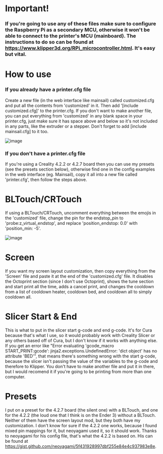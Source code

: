 # Important!
### If you're going to use any of these files make sure to configure the Raspberry Pi as a secondary MCU, otherwise it won't be able to connect to the printer's MCU (mainboard). The instructions to do so can be found at https://www.klipper3d.org/RPi_microcontroller.html. It's easy but vital.
# How to use
### If you already have a printer.cfg file
Create a new file (in the web interface like mainsail) called customized.cfg and put all the contents from 'customized' in it. Then add '[include customized.cfg]' to the printer.cfg. If you don't want to make another file, you can put everything from 'customized' in any blank space in your printer.cfg, just make sure it has space above and below so it's not included in any parts, like the extruder or a stepper. Don't forget to add [include mainsail.cfg] to it too.

![image](https://github.com/Pigensworth/Ender-3-or-3-pro-Klipper-printer.cfg/assets/136399546/49a9e94d-1046-4306-ae53-e3960f0ec464)

### If you don't have a printer.cfg file
If you're using a Creality 4.2.2 or 4.2.7 board then you can use my presets (see the presets section below), otherwise find one in the config examples in the web interface (eg. Mainsail), copy it all into a new file called 'printer.cfg', then follow the steps above.

# BLTouch/CRTouch
If using a BLTouch/CRTouch, uncomment everything between the emojis in the 'customized' file, change the pin for the endstop_pin to 'probe:z_virtual_endstop', and replace 'position_endstop: 0.0' with 'position_min: -5'.

![image](https://github.com/Pigensworth/Ender-3-or-3-pro-Klipper-printer.cfg/assets/136399546/16c26fe0-550d-4519-a990-4565728e6357)

# Screen
If you want my screen layout customization, then copy everything from the 'Screen' file and paste it at the end of the 'customized.cfg' file. It disables the Octoprint section (since I don't use Octoprint), shows the tune section and start print all the time, adds a cancel print, and changes the cooldown from a list of cooldown heater, cooldown bed, and cooldown all to simply cooldown all.

# Slicer Start & End
This is what to put in the slicer start g-code and end g-code. It's for Cura because that's what I use, so it would probably work with Creality Slicer or any others based off of Cura, but I don't know if it works with anything else. If you get an error like "Error evaluating 'gcode_macro START_PRINT:gcode': jinja2.exceptions.UndefinedError: 'dict object' has no attribute 'BED'", that means there's something wrong with the start g-code, because the slicer isn't passing the value of the variables to the g-code and therefore to Klipper. You don't have to make another file and put it in there, but I would recomend it if you're going to be printing from more than one computer.

# Presets
I put on a preset for the 4.2.7 board (the silent one) with a BLTouch, and one for the 4.2.2 (the loud one that I think is on the Ender 3) without a BLTouch. Neither of them have the screen layout mod, but they both have my customization. I don't know for sure if the 4.2.2 one works, because I found mixed pin mappings for it, but neoyagami used it, so it should work. Thanks to neoyagami for his config file, that's what the 4.2.2 is based on. His can be found at https://gist.github.com/neoyagami/5f431928997dbf255e84e4c937983e8e.
